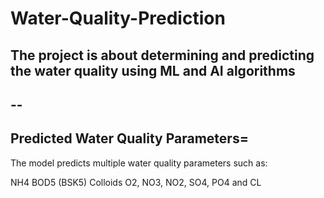 # Water-Quality-Prediction
The project is about determining and predicting the water quality using ML and AI algorithms
--
--
-- 
## Predicted Water Quality Parameters=
The model predicts multiple water quality parameters such as:

NH4
BOD5 (BSK5)
Colloids
O2, NO3, NO2, SO4, PO4 and
CL

